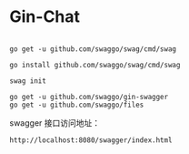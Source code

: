 # Gin-Chat


``` shell

go get -u github.com/swaggo/swag/cmd/swag

go install github.com/swaggo/swag/cmd/swag

swag init

go get -u github.com/swaggo/gin-swagger
go get -u github.com/swaggo/files

```

swagger 接口访问地址：

``` shell
http://localhost:8080/swagger/index.html
```